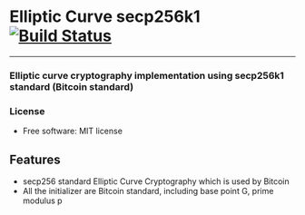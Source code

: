 # Elliptic Curve secp256k1 [![Build Status](https://travis-ci.com/AdityaMahaddalkar/Bitcoin-ECC.svg?branch=master)](https://travis-ci.com/AdityaMahaddalkar/Bitcoin-ECC)
---
### Elliptic curve cryptography implementation using secp256k1 standard (Bitcoin standard)

### License
* Free software: MIT license



Features
--------

* secp256 standard Elliptic Curve Cryptography which is used by Bitcoin
* All the initializer are Bitcoin standard, including base point G, prime modulus p

